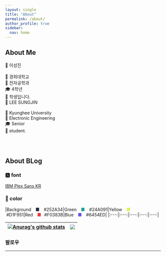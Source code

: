 ```yaml
---
layout: single
title: "About"
permalink: /about/
author_profile: true
sidebar:
  nav: home
---
```


## About Me

<div class = "div1" style="width:40%;" markdown="1">
  👤 이성진<br><br>
  🏫 경희대학교<br>
  📝 전자공학과<br>
  🎓 4학년<br>
  💼 학생입니다.<br>
</div>

<div class = "div2" style="width:40%;" markdown="1">
  👤 LEE SUNGJIN<br><br>
  🏫 Kyunghee University<br>
  📝 Electronic Engineering<br>
  🎓 Senior<br>
  💼 student.<br>
</div>

<br><br>

## About BLog

### 🅰️ font
[IBM Plex Sans KR](https://fonts.google.com/specimen/IBM+Plex+Sans+KR)

### 🎨 color
|Background&nbsp;
<span class = "box" style="display: inline-block; width: 25px; text-align: center;" markdown = "1">
  <span style="color:#252A34">■</span>
</span>
&nbsp;#252A34|Green&nbsp;
<span class = "box" style="display: inline-block; width: 25px; text-align: center;" markdown = "1">
  <span style="color:#24A091">■</span>
</span>
&nbsp;#24A091|Yellow&nbsp;
<span class = "box" style="display: inline-block; width: 25px; text-align: center;" markdown = "1">
  <span style="color:#D1F951">■</span>
</span>
&nbsp;#D1F951|Red&nbsp;
<span class = "box" style="display: inline-block; width: 25px; text-align: center;" markdown = "1">
  <span style="color:#F0383B">■</span>
</span>
#F0383B|Blue&nbsp;
<span class = "box" style="display: inline-block; width: 25px; text-align: center;" markdown = "1">
  <span style="color:#6454ED">■</span>
</span>
&nbsp;#6454ED|
|:---:|:---:|:---:|:---:|:---:|

| <a href="https://github.com/anuraghazra/github-readme-stats"><img align="center" src="https://github-readme-stats.vercel.app/api?username=anuraghazra&show_icons=true&include_all_commits=true&theme=buefy&hide_border=true" alt="Anurag's github stats" /></a> | <a href="https://github.com/anuraghazra/github-readme-stats"><img align="center" src="https://github-readme-stats.vercel.app/api/top-langs/?username=anuraghazra&layout=compact&theme=buefy&hide_border=true" /></a> |
| ------------- | ------------- |

### 팔로우

---
